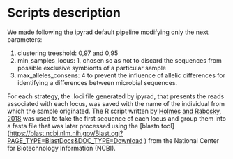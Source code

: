 # Scripts description 


We made following the ipyrad default pipeline modifying only the next parameters:


1. clustering treeshold: 0,97 and 0,95 
1. min_samples_locus: 1, chosen so as not to discard the sequences from possible exclusive symbionts of a particular sample
1. max_alleles_consens: 4 to prevent the influence of allelic differences for identifying a differences between microbial sequences.


For each strategy, the .loci file generated by ipyrad, that presents the reads associated with each locus, was saved with the name of the individual from which the sample originated. The R script written by [Holmes and Rabosky, 2018](https://peerj.com/articles/4662/) was used to take the first sequence of each locus and group them into a fasta file that was later processed using the [blastn tool] (https://blast.ncbi.nlm.nih.gov/Blast.cgi?PAGE_TYPE=BlastDocs&DOC_TYPE=Download
) from the National Center for Biotechnology Information (NCBI).
